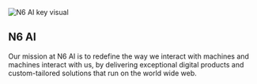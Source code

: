 ![N6 AI key visual](https://user-images.githubusercontent.com/68379148/209545903-71710c2d-cba7-43c1-9b0b-bbea1e23ad46.jpg)

## N6 AI

Our mission at N6 AI is to redefine the way we interact with machines and machines interact with us, by delivering exceptional digital products and custom-tailored solutions that run on the world wide web.
